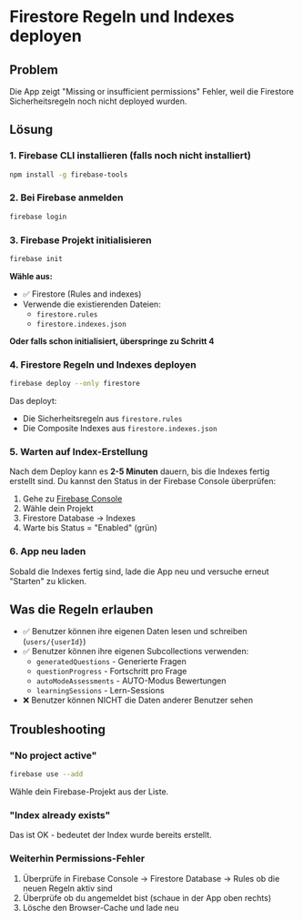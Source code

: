 # Firestore Regeln und Indexes deployen

## Problem
Die App zeigt "Missing or insufficient permissions" Fehler, weil die Firestore Sicherheitsregeln noch nicht deployed wurden.

## Lösung

### 1. Firebase CLI installieren (falls noch nicht installiert)
```bash
npm install -g firebase-tools
```

### 2. Bei Firebase anmelden
```bash
firebase login
```

### 3. Firebase Projekt initialisieren
```bash
firebase init
```

**Wähle aus:**
- ✅ Firestore (Rules and indexes)
- Verwende die existierenden Dateien:
  - `firestore.rules`
  - `firestore.indexes.json`

**Oder falls schon initialisiert, überspringe zu Schritt 4**

### 4. Firestore Regeln und Indexes deployen
```bash
firebase deploy --only firestore
```

Das deployt:
- Die Sicherheitsregeln aus `firestore.rules`
- Die Composite Indexes aus `firestore.indexes.json`

### 5. Warten auf Index-Erstellung
Nach dem Deploy kann es **2-5 Minuten** dauern, bis die Indexes fertig erstellt sind.
Du kannst den Status in der Firebase Console überprüfen:
1. Gehe zu [Firebase Console](https://console.firebase.google.com)
2. Wähle dein Projekt
3. Firestore Database → Indexes
4. Warte bis Status = "Enabled" (grün)

### 6. App neu laden
Sobald die Indexes fertig sind, lade die App neu und versuche erneut "Starten" zu klicken.

## Was die Regeln erlauben
- ✅ Benutzer können ihre eigenen Daten lesen und schreiben (`users/{userId}`)
- ✅ Benutzer können ihre eigenen Subcollections verwenden:
  - `generatedQuestions` - Generierte Fragen
  - `questionProgress` - Fortschritt pro Frage
  - `autoModeAssessments` - AUTO-Modus Bewertungen
  - `learningSessions` - Lern-Sessions
- ❌ Benutzer können NICHT die Daten anderer Benutzer sehen

## Troubleshooting

### "No project active"
```bash
firebase use --add
```
Wähle dein Firebase-Projekt aus der Liste.

### "Index already exists"
Das ist OK - bedeutet der Index wurde bereits erstellt.

### Weiterhin Permissions-Fehler
1. Überprüfe in Firebase Console → Firestore Database → Rules ob die neuen Regeln aktiv sind
2. Überprüfe ob du angemeldet bist (schaue in der App oben rechts)
3. Lösche den Browser-Cache und lade neu
